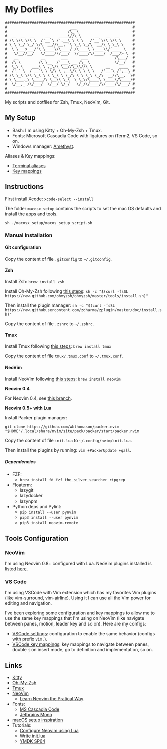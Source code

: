 # My Dotfiles

```
##########################################################
#                            ___                         #
#                           /\_ \                        #
#  __  __  __     __    ____\//\ \      __   __  __      #
# /\ \/\ \/\ \  /'__`\ /',__\ \ \ \   /'__`\/\ \/\ \     #
# \ \ \_/ \_/ \/\  __//\__, `\ \_\ \_/\  __/\ \ \_\ \    #
#  \ \___x___/'\ \____\/\____/ /\____\ \____\\/`____ \   #
#   \/__//__/   \/____/\/___/  \/____/\/____/ `/___/> \  #
#   __          __       ___      ___            /\___/  #
#  /\ \        /\ \__  /'___\ __ /\_ \           \/__/   #
#  \_\ \    ___\ \ ,_\/\ \__//\_\\//\ \      __    ____  #
#  /'_` \  / __`\ \ \/\ \ ,__\/\ \ \ \ \   /'__`\ /',__\ #
# /\ \_\ \/\ \_\ \ \ \_\ \ \_/\ \ \ \_\ \_/\  __//\__, `\#
# \ \___,_\ \____/\ \__\\ \_\  \ \_\/\____\ \____\/\____/#
#  \/__,_ /\/___/  \/__/ \/_/   \/_/\/____/\/____/\/___/ #
#                                                        #
##########################################################
```

My scripts and dotfiles for Zsh, Tmux, NeoVim, Git.

## My Setup

* Bash: I'm using Kitty + Oh-My-Zsh + Tmux.
* Fonts: Microsoft Cascadia Code with ligatures on iTerm2, VS Code, so on.
* Windows manager: [Amethyst](https://ianyh.com/amethyst/).

Aliases & Key mappings:

* [Terminal aliases](./docs/aliases.md)
* [Key mappings](./docs/key_mappings.md)

## Instructions

First install Xcode: `xcode-select --install`

The folder `macosx_setup` contains the scripts to set the mac OS defaults and install the apps and tools.

`sh ./macosx_setup/macos_setup_script.sh`

### Manual Installation

#### Git configuration

Copy the content of file `.gitconfig` to `~/.gitconfig`.

#### Zsh

Install Zsh: `brew install zsh`

Install Oh-My-Zsh following [this steps](https://ohmyz.sh/):
`sh -c "$(curl -fsSL https://raw.github.com/ohmyzsh/ohmyzsh/master/tools/install.sh)"`

Then install the plugin manager:
`sh -c "$(curl -fsSL https://raw.githubusercontent.com/zdharma/zplugin/master/doc/install.sh)"`

Copy the content of file `.zshrc` to `~/.zshrc`.

#### Tmux

Install Tmux following [this steps](https://github.com/tmux/tmux/wiki/Installing):
`brew install tmux`

Copy the content of file `tmux/.tmux.conf` to `~/.tmux.conf`.

#### NeoVim

Install NeoVim following [this steps](https://github.com/neovim/neovim/wiki/Installing-Neovim):
`brew install neovim`

**Neovim 0.4**

For Neovim 0.4, see [this branch](https://github.com/wesleyegberto/dotfiles/tree/neovim-0.4).

**Neovim 0.5+ with Lua**

Install Packer plugin manager:

`git clone https://github.com/wbthomason/packer.nvim "$HOME"/.local/share/nvim/site/pack/packer/start/packer.nvim`

Copy the content of file `init.lua` to `~/.config/nvim/init.lua`.

Then install the plugins by running: `vim +PackerUpdate +qall`.

##### Dependencies

* FZF:
  * `brew install fd fzf the_silver_searcher ripgrep`
* Floaterm:
  * lazygit
  * lazydocker
  * lazynpm
* Python deps and Pylint:
  * `pip install --user pynvim`
  * `pip3 install --user pynvim`
  * `pip3 install neovim-remote`

## Tools Configuration

### NeoVim

I'm using Neovim 0.8+ configured with Lua.
NeoVim plugins installed is listed [here](nvim/.config/nvim/lua/plugins.lua).

### VS Code

I'm using VSCode with Vim extension which has my favorites Vim plugins (like vim-surround, vim-airline).
Using it I can use all the Vim power for editing and navigation.

I've been exploring some configuration and key mappings to allow me to use the same key mappings that I'm using on NeoVim (like navigate between panes, motion, leader key and so on).
Here are my configs:

* [VSCode settings](https://gist.github.com/wesleyegberto/373c6b27a7b5952acf5fca872a0eafc4#file-settings-json): configuration to enable the same behavior (configs with prefix `vim.`).
* [VSCode key mappings](https://gist.github.com/wesleyegberto/373c6b27a7b5952acf5fca872a0eafc4#file-keybindingsmac-json): key mappings to navigate between panes, double `j` on insert mode, go to definition and implementation, so on.

## Links

* [Kitty](https://sw.kovidgoyal.net/kitty/)
* [Oh-My-Zsh](https://ohmyz.sh/)
* [Tmux](https://github.com/tmux/tmux)
* [NeoVim](https://neovim.io/)
  * [Learn Neovim the Pratical Way](https://alpha2phi.medium.com/learn-neovim-the-practical-way-8818fcf4830f)
* Fonts:
  * [MS Cascadia Code](https://github.com/microsoft/cascadia-code)
  * [Jetbrains Mono](https://www.jetbrains.com/lp/mono/)
* [macOS setup inspiration](https://github.com/mathiasbynens/dotfiles)
* Tutorials:
  * [Configure Neovim using Lua](https://icyphox.sh/blog/nvim-lua/)
  * [Write init.lua](https://oroques.dev/notes/neovim-init/)
  * [YMDK SP64](https://github.com/qmk/qmk_firmware/tree/master/keyboards/ymdk/sp64)

